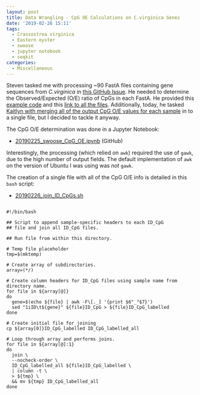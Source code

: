 ```yaml
---
layout: post
title: Data Wrangling - CpG OE Calculations on C.virginica Genes
date: '2019-02-26 15:11'
tags:
  - Crassostrea virginica
  - Eastern oyster
  - swoose
  - jupyter notebook
  - seqkit
categories:
  - Miscellaneous
---
```

Steven tasked me with processing ~90 FastA files containing gene sequences from _C.virginica_ in [this GitHub Issue](https://github.com/RobertsLab/resources/issues/593). He needed to determine the Observed/Expected (O/E) ratio of CpGs in each FastA. He provided this [example code](http://htmlpreview.github.io/?https://github.com/hputnam/EastOyEpi/blob/master/02-Cpg-test.html) and this [link to all the files](http://gannet.fish.washington.edu/seashell/bu-serine-wd/19-01-08/). Additionally, today, he tasked [Kaitlyn with merging all of the output CpG O/E values for each sample](https://github.com/RobertsLab/resources/issues/596) in to a single file, but I decided to tackle it anyway.

The CpG O/E determination was done in a Jupyter Notebook:

- [20190225_swoose_CpG_OE.ipynb](https://github.com/RobertsLab/code/blob/master/notebooks/sam/20190225_swoose_CpG_OE.ipynb) (GitHub)

Interestingly, the processing (which relied on ```awk```) required the use of ```gawk```, due to the high number of output fields. The default implementation of ```awk``` on the version of Ubuntu I was using was _not_ ```gawk```.

The creation of a single file with all of the CpG O/E info is detailed in this ```bash``` script:

- [20190226_join_ID_CpGs.sh](http://gannet.fish.washington.edu/Atumefaciens/20190225_cpg_oe/20190226_join_ID_CpGs.sh)

<pre><code>
#!/bin/bash

## Script to append sample-specific headers to each ID_CpG
## file and join all ID_CpG files.

## Run file from within this directory.

# Temp file placeholder
tmp=$(mktemp)

# Create array of subdirectories.
array=(*/)

# Create column headers for ID_CpG files using sample name from directory name.
for file in ${array[@]}
do
  gene=$(echo ${file} | awk -F\[._] '{print $6"_"$7}')
  sed "1iID\t${gene}" ${file}ID_CpG > ${file}ID_CpG_labelled
done

# Create initial file for joining
cp ${array[0]}ID_CpG_labelled ID_CpG_labelled_all

# Loop through array and performs joins.
for file in ${array[@]:1}
do
  join \
  --nocheck-order \
  ID_CpG_labelled_all ${file}ID_CpG_labelled \
  | column -t \
  > ${tmp} \
  && mv ${tmp} ID_CpG_labelled_all
done
</code></pre>
